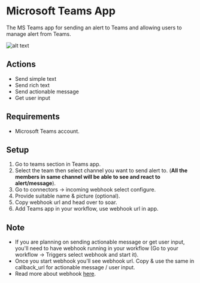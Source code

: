 # Microsoft Teams App

The MS Teams app for sending an alert to Teams and allowing users to manage alert from Teams.

![alt text](https://github.com/Shashankgupta200/Soar/tree/main/python-apps/blob/master/microsoft-teams/1.0.0/MicrosoftTeams-image.png?raw=true)

## Actions

- Send simple text
- Send rich text
- Send actionable message
- Get user input

## Requirements

- Microsoft Teams account.

## Setup

1. Go to teams section in Teams app.
2. Select the team then select channel you want to send alert to. (__All the members in same channel will be able to see and react to alert/message__).
3. Go to connectors &#8594; incoming webhook select configure.
4. Provide suitable name & picture (optional).
5. Copy webhook url and head over to soar.
6. Add Teams app in your workflow, use webhook url in app.

## Note
- If you are planning on sending actionable message or get user input, you'll need to have webhook running in your workflow (Go to your workflow &#8594; Triggers select webhook and start it).
- Once you start webhook you'll see webhook url. Copy & use the same in callback_url for actionable message / user input.
- Read more about webhook [here](https://soarr.io/docs/triggers#webhook).
